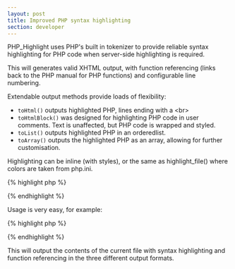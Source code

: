 ```yaml
---
layout: post
title: Improved PHP syntax highlighting
section: developer
---
```

PHP_Highlight uses PHP's built in tokenizer to provide reliable syntax highlighting for PHP code when server-side highlighting is required.

This will generates valid XHTML output, with function referencing (links back to the PHP manual for PHP functions) and configurable line numbering.

Extendable output methods provide loads of flexibility:
<ul>
<li><code>toHtml()</code> outputs highlighted PHP, lines ending with a &lt;br&gt;</li>
        <li><code>toHtmlBlock()</code> was designed for highlighting PHP code in user comments. Text is unaffected, but PHP code is wrapped and styled.</li>
        <li><code>toList()</code> outputs highlighted PHP in an orderedlist.</li>
        <li><code>toArray()</code> outputs the highlighted PHP as an array, allowing for further customisation.</li>
</ul>

Highlighting can be inline (with styles), or the same as highlight_file() where colors are taken from php.ini.

{% highlight php %}
<?php
/**
 * PHP 5 added a set of new constants which need to be declared in this file for
 * effective PHP 5 highlighting. It also removed constants, which need to be
 * included for PHP 4 highlighting.
 *
 * The following file will define constants for PHP 4 / PHP 5 compatability
 *
 * The source of this file can be found at:
 * http://tinyurl.com/plmlo
 *
 * It is part of the PEAR PHP_Compat package:
 * http://pear.php.net/package/PHP_Compat
 */
require_once 'PHP/Compat/Constant/T.php';


/**
 * Improved PHP syntax highlighting.
 *
 * Generates valid XHTML output with function referencing
 * and line numbering.
 *
 * Extendable output methods provide maximum flexibility,
 * toHtml(), toHtmlComment(), toList() and toArray().
 *
 * Highlighting can be inline (with styles), or the same as
 * highlight_file() where colors are taken from php.ini.
 *
 * @author      Aidan Lister &lt;aidan@php.net&gt;
 * @version     1.4.3
 * @link        http://aidanlister.com/2004/04/improved-php-syntax-highlighting/
 */
class PHP_Highlight
{
    /**
     * Hold highlight colors
     *
     * Contains an associative array of token types and colours.
     * By default, it contains the colours as specified by php.ini
     *
     * For example, to change the colour of strings, use something
     * simular to $h-&gt;highlight['string'] = 'blue';
     *
     * @var         array
     * @access      public
     */
    var $highlight;

    /**
     * Things to be replaced for formatting or otherwise reasons
     *
     * The first element contains the match array, the second the replace
     * array.
     *
     * @var         array
     * @access      public
     */
    var $replace = array(
        &quot;\t&quot;    =&gt; '&amp;nbsp;&amp;nbsp;&amp;nbsp;&amp;nbsp;',
        ' '     =&gt; '&amp;nbsp;');

    /**
     * Format of the link to the PHP manual page
     *
     * @var         string
     * @access      public
     */
    var $manual = '&lt;a href=&quot;http://www.php.net/function.%s&quot;&gt;%s&lt;/a&gt;';

    /**
     * Format of the span tag to be wrapped around each token
     *
     * @var         string
     * @access      public
     */
    var $span;

    /**
     * Hold the source
     *
     * @var         string
     * @access      private
     */
    var $_source = false;

    /**
     * Hold plaintext keys
     *
     * An array of lines which are plaintext
     *
     * @var         array
     * @access      private
     */
    var $_plaintextkeys = array();


    /**
     * Constructor
     *
     * Populates highlight array
     *
     * @param   bool  $inline     If inline styles rather than colors are to be used
     * @param   bool  $plaintext  Do not format code outside PHP tags
     */
    function PHP_Highlight($inline = false)
    {
        // Inline
        if ($inline === false) {
            // Default colours from php.ini
            $this-&gt;highlight = array(
                'string'    =&gt; ini_get('highlight.string'),
                'comment'   =&gt; ini_get('highlight.comment'),
                'keyword'   =&gt; ini_get('highlight.keyword'),
                'bg'        =&gt; ini_get('highlight.bg'),
                'default'   =&gt; ini_get('highlight.default'),
                'html'      =&gt; ini_get('highlight.html')
            );
            $this-&gt;span = '&lt;span style=&quot;color: %s;&quot;&gt;%s&lt;/span&gt;';
        } else {
            // Basic styles
            $this-&gt;highlight = array(
                'string'    =&gt; 'string',
                'comment'   =&gt; 'comment',
                'keyword'   =&gt; 'keyword',
                'bg'        =&gt; 'bg',
                'default'   =&gt; 'default',
                'html'      =&gt; 'html'
            );
            $this-&gt;span = '&lt;span class=&quot;%s&quot;&gt;%s&lt;/span&gt;';
        }
    }


    /**
     * Load a file
     *
     * @access  public
     * @param   string      $file       The file to load
     * @return  bool        Returns TRUE
     */
    function loadFile($file)
    {
        $this-&gt;_source = file_get_contents($file);
        return true;
    }


    /**
     * Load a string
     *
     * @access  public
     * @param   string      $string     The string to load
     * @return  bool        Returns TRUE
     */
    function loadString($string)
    {
        $this-&gt;_source = $string;
        return true;
    }


    /**
     * Parse the loaded string into an array
     * Source is returned with the element key corresponding to the line number
     *
     * @access  public
     * @param   bool      $funcref   Reference functions to the PHP manual
     * @param   bool      $blocks    Whether to ignore processing plaintext
     * @return  array     An array of highlighted source code
     */
    function toArray($funcref = true, $blocks = false)
    {
        // Ensure source has been loaded
        if ($this-&gt;_source == false) {
            return false;
        }

        // Init
        $tokens     = token_get_all($this-&gt;_source);
        $manual     = $this-&gt;manual;
        $span       = $this-&gt;span;
        $stringflag = false;
        $i          = 0;
        $out        = array();
        $out[$i]    = '';

        // Loop through each token
        foreach ($tokens as $j =&gt; $token) {
            // Single char
            if (is_string($token)) {

                // Entering or leaving a quoted string
                if ($token === '&quot;' &amp;&amp; $tokens[$j - 1] !== '\\') {
                    $stringflag = !$stringflag;
                    $out[$i] .= sprintf($span, $this-&gt;highlight['string'], $token);
                } else {
                    // Skip token2color check for speed
                    $out[$i] .= sprintf($span, $this-&gt;highlight['keyword'], htmlspecialchars($token));

                    // Heredocs behave strangely
                    list($tb) = isset($tokens[$j - 1]) ? $tokens[$j - 1] : false;
                    if ($tb === T_END_HEREDOC) {
                        $out[++$i] = '';
                    }
                }

                continue;
            }

            // Proper token
            list ($token, $value) = $token;

            // Make the value safe
            $value = htmlspecialchars($value);
            $value = str_replace(
                        array_keys($this-&gt;replace),
                        array_values($this-&gt;replace),
                        $value);

            // Process
            if ($value === &quot;\n&quot;) {
                // End this line and start the next
                $out[++$i] = '';
            } else {
                // Function linking
                if ($funcref === true &amp;&amp; $token === T_STRING) {
                    // Look ahead 1, look ahead 2, and look behind 3
                    // For a function we expect T_FUNCTION T_STRING [T_WHITESPACE] (
                    if ((isset($tokens[$j + 1]) &amp;&amp; $tokens[$j + 1] === '(' ||
                        isset($tokens[$j + 2]) &amp;&amp; $tokens[$j + 2] === '(') &amp;&amp;
                        isset($tokens[$j - 3][0]) &amp;&amp; $tokens[$j - 3][0] !== T_FUNCTION
                        &amp;&amp; function_exists($value)) {

                        // Insert the manual link
                        $value = sprintf($manual, $value, $value);
                    }
                }

                // Explode token block
                $lines = explode(&quot;\n&quot;, $value);
                foreach ($lines as $jj =&gt; $line) {
                    $line = trim($line);
                    if ($line !== '') {
                        // Uncomment for debugging
                        //$out[$i] .= token_name($token);

                        // Check for plaintext
                        if ($blocks === true &amp;&amp; $token === T_INLINE_HTML) {
                            $this-&gt;_plaintextkeys[] = $i;
                            $out[$i] .= $line;
                        } else {
                            // Highlight encased strings
                            $colour = ($stringflag === true) ?
                                $this-&gt;highlight['string'] :
                                $this-&gt;_token2color($token);
                            $out[$i] .= sprintf($span, $colour, $line);
                        }
                    }


                    // Start a new line
                    if (isset($lines[$jj + 1])) {
                        $out[++$i] = '';
                    }
                }
            }
        }

        return $out;
    }


    /**
     * Convert the source to an ordered list.
     * Each line is wrapped in &lt;li&gt; tags.
     *
     * @access  public
     * @param   bool      $return    Return rather than print the results
     * @param   bool      $funcref   Reference functions to the PHP manual
     * @param   bool      $blocks    Whether to use code blocks around plaintext
     * @return  string    A HTML ordered list
     */
    function toList($return = false, $funcref = true, $blocks = true)
    {
        // Ensure source has been loaded
        if ($this-&gt;_source == false) {
            return false;
        }

        // Format list
        $source = $this-&gt;toArray($funcref, $blocks);
        $out = &quot;&lt;ol&gt;\n&quot;;
        foreach ($source as $i =&gt; $line) {
            $out .= &quot;    &lt;li&gt;&quot;;

            // Some extra juggling for lines which are not code
            if (empty($line)) {
                $out .= '&amp;nbsp;';
            } elseif ($blocks === true &amp;&amp; in_array($i, $this-&gt;_plaintextkeys)) {
                $out .= $line;
            } else {
                $out .= &quot;&lt;code&gt;$line&lt;/code&gt;&quot;;
            }

            $out .= &quot;&lt;/li&gt;\n&quot;;
        }
        $out .= &quot;&lt;/ol&gt;\n&quot;;

        if ($return === true) {
            return $out;
        } else {
            echo $out;
        }
    }


    /**
     * Convert the source to formatted HTML.
     * Each line ends with &lt;br /&gt;.
     *
     * @access  public
     * @param   bool      $return       Return rather than print the results
     * @param   bool      $linenum      Display line numbers
     * @param   string    $format       Specify format of line numbers displayed
     * @param   bool      $funcref      Reference functions to the PHP manual
     * @return  string    A HTML block of code
     */
    function toHtml($return = false, $linenum = false, $format = null, $funcref = true)
    {
        // Ensure source has been loaded
        if ($this-&gt;_source == false) {
            return false;
        }

        // Line numbering
        if ($linenum === true &amp;&amp; $format === null) {
            $format = '&lt;span&gt;%02d&lt;/span&gt; ';
        }

        // Format code
        $source = $this-&gt;toArray($funcref);
        $out = &quot;&lt;code&gt;\n&quot;;
        foreach ($source as $i =&gt; $line) {
            $out .= '    ';

            if ($linenum === true) {
                $out .= sprintf($format, $i);
            }

            $out .= empty($line) ? '&amp;nbsp;' : $line;
            $out .= &quot;&lt;br /&gt;\n&quot;;
        }
        $out .= &quot;&lt;/code&gt;\n&quot;;

        if ($return === true) {
            return $out;
        } else {
            echo $out;
        }
    }


    /**
     * Convert the source to formatted HTML blocks.
     * Each line ends with &lt;br /&gt;.
     *
     * This method ensures only PHP is between &lt;&lt;code&gt;&gt; blocks.
     *
     * @access  public
     * @param   bool      $return       Return rather than print the results
     * @param   bool      $linenum      Display line numbers
     * @param   string    $format       Specify format of line numbers displayed
     * @param   bool      $reset        Reset the line numbering each block
     * @param   bool      $funcref      Reference functions to the PHP manual
     * @return  string    A HTML block of code
     */
    function toHtmlBlocks($return = false, $linenum = false, $format = null, $reset = true, $funcref = true)
    {
        // Ensure source has been loaded
        if ($this-&gt;_source == false) {
            return false;
        }

        // Default line numbering
        if ($linenum === true &amp;&amp; $format === null) {
            $format = '&lt;span&gt;%03d&lt;/span&gt; ';
        }

        // Init
        $source     = $this-&gt;toArray($funcref, true);
        $out        = '';
        $wasplain   = true;
        $k          = 0;

        // Loop through each line and decide which block to use
        foreach ($source as $i =&gt; $line) {
            // Empty line
            if (empty($line)) {
                if ($wasplain === true) {
                    $out .= '&amp;nbsp;';
                } else {
                    if (in_array($i+1, $this-&gt;_plaintextkeys)) {
                        $out .= &quot;&lt;/code&gt;\n&quot;;

                        // Reset line numbers
                        if ($reset === true) {
                            $k = 0;
                        }
                    } else {
                        $out .= '     ';
                        // Add line number
                        if ($linenum === true) {
                            $out .= sprintf($format, ++$k);
                        }
                    }
                }

            // Plain text
            } elseif (in_array($i, $this-&gt;_plaintextkeys)) {
                if ($wasplain === false) {
                    $out .= &quot;&lt;/code&gt;\n&quot;;

                    // Reset line numbers
                    if ($reset === true) {
                        $k = 0;
                    }
                }

                $wasplain = true;
                $out .= str_replace('&amp;nbsp;', ' ', $line);

            // Code
            } else {
                if ($wasplain === true) {
                    $out .= &quot;&lt;code&gt;\n&quot;;
                }
                $wasplain = false;

                $out .= '     ';
                // Add line number
                if ($linenum === true) {
                    $out .= sprintf($format, ++$k);
                }
                $out .= $line;
            }

            $out .= &quot;&lt;br /&gt;\n&quot;;
        }

        // Add final code tag
        if ($wasplain === false) {
            $out .= &quot;&lt;/code&gt;\n&quot;;
        }

        // Output method
        if ($return === true) {
            return $out;
        } else {
            echo $out;
        }
    }


    /**
     * Assign a color based on the name of a token
     *
     * @access  private
     * @param   int     $token      The token
     * @return  string  The color of the token
     */
    function _token2color($token)
    {
        switch ($token):
            case T_CONSTANT_ENCAPSED_STRING:
                return $this-&gt;highlight['string'];
                break;

            case T_INLINE_HTML:
                return $this-&gt;highlight['html'];
                break;

            case T_COMMENT:
            case T_DOC_COMMENT:
            case T_ML_COMMENT:
                return $this-&gt;highlight['comment'];
                break;

            case T_ABSTRACT:
            case T_ARRAY:
            case T_ARRAY_CAST:
            case T_AS:
            case T_BOOLEAN_AND:
            case T_BOOLEAN_OR:
            case T_BOOL_CAST:
            case T_BREAK:
            case T_CASE:
            case T_CATCH:
            case T_CLASS:
            case T_CLONE:
            case T_CONCAT_EQUAL:
            case T_CONTINUE:
            case T_DEFAULT:
            case T_DOUBLE_ARROW:
            case T_DOUBLE_CAST:
            case T_ECHO:
            case T_ELSE:
            case T_ELSEIF:
            case T_EMPTY:
            case T_ENDDECLARE:
            case T_ENDFOR:
            case T_ENDFOREACH:
            case T_ENDIF:
            case T_ENDSWITCH:
            case T_ENDWHILE:
            case T_END_HEREDOC:
            case T_EXIT:
            case T_EXTENDS:
            case T_FINAL:
            case T_FOREACH:
            case T_FUNCTION:
            case T_GLOBAL:
            case T_IF:
            case T_INC:
            case T_INCLUDE:
            case T_INCLUDE_ONCE:
            case T_INSTANCEOF:
            case T_INT_CAST:
            case T_ISSET:
            case T_IS_EQUAL:
            case T_IS_IDENTICAL:
            case T_IS_NOT_IDENTICAL:
            case T_IS_SMALLER_OR_EQUAL:
            case T_NEW:
            case T_OBJECT_CAST:
            case T_OBJECT_OPERATOR:
            case T_PAAMAYIM_NEKUDOTAYIM:
            case T_PRIVATE:
            case T_PROTECTED:
            case T_PUBLIC:
            case T_REQUIRE:
            case T_REQUIRE_ONCE:
            case T_RETURN:
            case T_SL:
            case T_SL_EQUAL:
            case T_SR:
            case T_SR_EQUAL:
            case T_START_HEREDOC:
            case T_STATIC:
            case T_STRING_CAST:
            case T_SWITCH:
            case T_THROW:
            case T_TRY:
            case T_UNSET_CAST:
            case T_VAR:
            case T_WHILE:
                return $this-&gt;highlight['keyword'];
                break;

            case T_CLOSE_TAG:
            case T_OPEN_TAG:
            case T_OPEN_TAG_WITH_ECHO:
            default:
                return $this-&gt;highlight['default'];

        endswitch;
    }

}
?>
{% endhighlight %}

Usage is very easy, for example:

{% highlight php %}
<?php
$h = new PHP_Highlight;
$h-&gt;loadFile(__FILE__);
 
// Print source as an array
echo &quot;&lt;h3&gt;As an array&lt;/h3&gt;&quot;;
echo &quot;&lt;pre&gt;&quot;;
print_r($h-&gt;toArray());
echo &quot;&lt;/pre&gt;&quot;;
 
// Print source as an ordered list
echo &quot;&lt;h3&gt;As an ordered list&lt;/h3&gt;&quot;;
$h-&gt;toList(false);
 
// Print source as a html block
echo &quot;&lt;h3&gt;As normal HTML&lt;/h3&gt;&quot;;
$h-&gt;toHtml(false);
?>
{% endhighlight %}

This will output the contents of the current file with syntax highlighting and function referencing in the three different output formats.